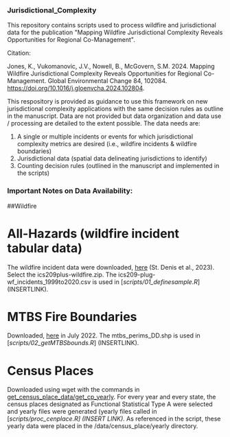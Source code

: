 ### Jurisdictional_Complexity

This repository contains scripts used to process wildfire and jurisdictional data for the publication "Mapping Wildfire Jurisdictional Complexity Reveals Opportunities for Regional Co-Management".

Citation: 

Jones, K., Vukomanovic, J.V., Nowell, B., McGovern, S.M. 2024. Mapping Wildfire Jurisdictional Complexity Reveals Opportunities for Regional Co-Management. Global Environmental Change
84, 102084. https://doi.org/10.1016/j.gloenvcha.2024.102804.

This respository is provided as guidance to use this framework on new jurisdictional complexity applications with the same decision rules as outline in the manuscript. Data are not provided but data organization and data use / processing are detailed to the extent possible. The data needs are: 

1) A single or multiple incidents or events for which jurisdictional complexity metrics are desired (i.e., wildfire incidents & wildfire boundaries)
2) Jurisdictional data (spatial data delineating jurisdictions to identify)
3) Counting decision rules (outlined in the manuscript and implemented in the scripts)

### Important Notes on Data Availability:

##Wildfire
# All-Hazards (wildfire incident tabular data)
The wildfire incident data were downloaded, [here](https://figshare.com/articles/dataset/All-hazards_dataset_mined_from_the_US_National_Incident_Management_System_1999-2020/19858927/3) (St. Denis et al., 2023). Select the ics209plus-wildfire.zip. The ics209-plug-wf_incidents_1999to2020.csv is used in [*scripts/01_definesample.R*] (INSERTLINK).

# MTBS Fire Boundaries
Downloaded, [here](https://www.mtbs.gov/direct-download) in July 2022. The mtbs_perims_DD.shp is used in [*scripts/02_getMTBSbounds.R*] (INSERTLINK).

# Census Places
Downloaded using wget with the commands in [get_census_place_data/get_cp_yearly](https://github.com/kejones8/Jurisdictional_Complexity/tree/main/get_census_place_data). For every year and every state, the census places designated as Functional Statistical Type A were selected and yearly files were generated (yearly files called in [*scripts/proc_cenplace.R] (INSERT LINK)*. As referenced in the script, these yearly data were placed in the /data/census_place/yearly directory.

